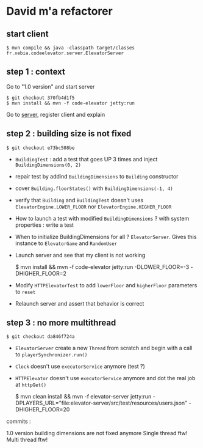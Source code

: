 # David m'a refactorer

## start client

    $ mvn compile && java -classpath target/classes fr.xebia.codeelevator.server.ElevatorServer

## step 1 : context

Go to "1.0 version" and start server

    $ git checkout 370fb4d1f5
    $ mvn install && mvn -f code-elevator jetty:run

Go to [server](http://localhost:8080), register client and explain

## step 2 : building size is not fixed

    $ git checkout e73bc508be

 - `BuildingTest` : add a test that goes UP 3 times and inject `BuildingDimensions(0, 2)`
 - repair test by addind `BuildingDimensions` to `Building` constructor
 - cover `Building.floorStates()` with `BuildingDimensions(-1, 4)`
 - verify that `Building` and `BuildingTest` doesn't uses `ElevatorEngine.LOWER_FLOOR` nor `ElevatorEngine.HIGHER_FLOOR`
 - How to launch a test with modified `BuildingDimensions` ? with system properties : write a test
 - When to initialize BuildingDimensions for all ? `ElevatorServer`. Gives this instance to `ElevatorGame` and `RandomUser`
 - Launch server and see that my client is not working

    $ mvn install && mvn -f code-elevator jetty:run -DLOWER_FLOOR=-3 -DHIGHER_FLOOR=2

 - Modify `HTTPElevatorTest` to add `lowerFloor` and `higherFloor` parameters to `reset`
 - Relaunch server and assert that behavior is correct

## step 3 : no more multithread

    $ git checkout da846f724a

 - `ElevatorServer` create a new `Thread` from scratch and begin with a call to `playerSynchronizer.run()`
 - `Clock` doesn't use `executorService` anymore (test ?)
 - `HTTPElevator` doesn't use `executorService` anymore and dot the real job at `httpGet()`

    $ mvn clean install && mvn -f elevator-server jetty:run -DPLAYERS_URL="file:elevator-server/src/test/resources/users.json" -DHIGHER_FLOOR=20

commits :

1.0 version
building dimensions are not fixed anymore
Single thread ftw!
Multi thread ftw!
